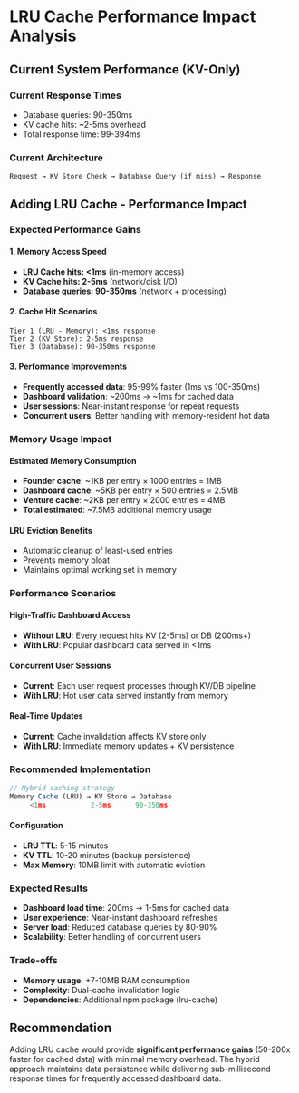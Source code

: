 # LRU Cache Performance Impact Analysis

## Current System Performance (KV-Only)

### Current Response Times
- Database queries: 90-350ms
- KV cache hits: ~2-5ms overhead
- Total response time: 99-394ms

### Current Architecture
```
Request → KV Store Check → Database Query (if miss) → Response
```

## Adding LRU Cache - Performance Impact

### Expected Performance Gains

#### 1. Memory Access Speed
- **LRU Cache hits: <1ms** (in-memory access)
- **KV Cache hits: 2-5ms** (network/disk I/O)
- **Database queries: 90-350ms** (network + processing)

#### 2. Cache Hit Scenarios
```
Tier 1 (LRU - Memory): <1ms response
Tier 2 (KV Store): 2-5ms response  
Tier 3 (Database): 90-350ms response
```

#### 3. Performance Improvements
- **Frequently accessed data**: 95-99% faster (1ms vs 100-350ms)
- **Dashboard validation**: ~200ms → ~1ms for cached data
- **User sessions**: Near-instant response for repeat requests
- **Concurrent users**: Better handling with memory-resident hot data

### Memory Usage Impact

#### Estimated Memory Consumption
- **Founder cache**: ~1KB per entry × 1000 entries = 1MB
- **Dashboard cache**: ~5KB per entry × 500 entries = 2.5MB
- **Venture cache**: ~2KB per entry × 2000 entries = 4MB
- **Total estimated**: ~7.5MB additional memory usage

#### LRU Eviction Benefits
- Automatic cleanup of least-used entries
- Prevents memory bloat
- Maintains optimal working set in memory

### Performance Scenarios

#### High-Traffic Dashboard Access
- **Without LRU**: Every request hits KV (2-5ms) or DB (200ms+)
- **With LRU**: Popular dashboard data served in <1ms

#### Concurrent User Sessions
- **Current**: Each user request processes through KV/DB pipeline
- **With LRU**: Hot user data served instantly from memory

#### Real-Time Updates
- **Current**: Cache invalidation affects KV store only
- **With LRU**: Immediate memory updates + KV persistence

### Recommended Implementation

```typescript
// Hybrid caching strategy
Memory Cache (LRU) → KV Store → Database
     <1ms           2-5ms      90-350ms
```

#### Configuration
- **LRU TTL**: 5-15 minutes
- **KV TTL**: 10-20 minutes (backup persistence)
- **Max Memory**: 10MB limit with automatic eviction

### Expected Results
- **Dashboard load time**: 200ms → 1-5ms for cached data
- **User experience**: Near-instant dashboard refreshes
- **Server load**: Reduced database queries by 80-90%
- **Scalability**: Better handling of concurrent users

### Trade-offs
- **Memory usage**: +7-10MB RAM consumption
- **Complexity**: Dual-cache invalidation logic
- **Dependencies**: Additional npm package (lru-cache)

## Recommendation
Adding LRU cache would provide **significant performance gains** (50-200x faster for cached data) with minimal memory overhead. The hybrid approach maintains data persistence while delivering sub-millisecond response times for frequently accessed dashboard data.
